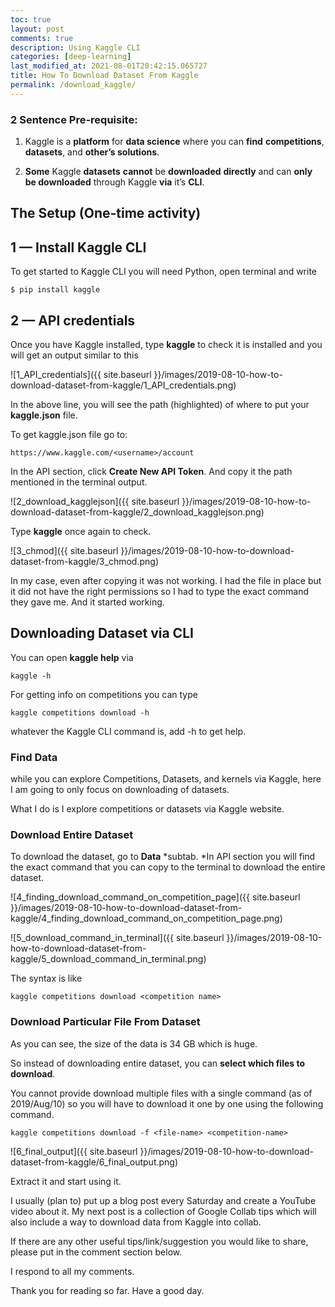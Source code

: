 ```yaml
---
toc: true
layout: post
comments: true
description: Using Kaggle CLI
categories: [deep-learning]
last_modified_at: 2021-08-01T20:42:15.065727
title: How To Download Dataset From Kaggle
permalink: /download_kaggle/
---
```


### 2 Sentence Pre-requisite:

1. Kaggle is a **platform** for **data science** where you can **find** **competitions**, **datasets**, and **other’s solutions**.

1. **Some** Kaggle **datasets** **cannot** be **downloaded** **directly** and can **only** **be downloaded** through Kaggle **via** it’s **CLI**.

## The Setup (One-time activity)

## 1 — Install Kaggle CLI

To get started to Kaggle CLI you will need Python, open terminal and write
```shell
$ pip install kaggle
```
## 2 — API credentials

Once you have Kaggle installed, type **kaggle** to check it is installed and you will get an output similar to this

![1_API_credentials]({{ site.baseurl }}/images/2019-08-10-how-to-download-dataset-from-kaggle/1_API_credentials.png)

In the above line, you will see the path (highlighted) of where to put your **kaggle.json** file.

To get kaggle.json file go to:
```
https://www.kaggle.com/<username>/account
```
In the API section, click **Create New API Token**. And copy it the path mentioned in the terminal output.

![2_download_kagglejson]({{ site.baseurl }}/images/2019-08-10-how-to-download-dataset-from-kaggle/2_download_kagglejson.png)

Type **kaggle** once again to check.

![3_chmod]({{ site.baseurl }}/images/2019-08-10-how-to-download-dataset-from-kaggle/3_chmod.png)

In my case, even after copying it was not working. I had the file in place but it did not have the right permissions so I had to type the exact command they gave me. And it started working.

## Downloading Dataset via CLI

You can open **kaggle help** via
```shell
kaggle -h
```
For getting info on competitions you can type
```shell
kaggle competitions download -h
```
whatever the Kaggle CLI command is, add -h to get help.

### Find Data

while you can explore Competitions, Datasets, and kernels via Kaggle, here I am going to only focus on downloading of datasets.

What I do is I explore competitions or datasets via Kaggle website.

### Download Entire Dataset

To download the dataset, go to **Data** *subtab. *In API section you will find the exact command that you can copy to the terminal to download the entire dataset.

![4_finding_download_command_on_competition_page]({{ site.baseurl }}/images/2019-08-10-how-to-download-dataset-from-kaggle/4_finding_download_command_on_competition_page.png)

![5_download_command_in_terminal]({{ site.baseurl }}/images/2019-08-10-how-to-download-dataset-from-kaggle/5_download_command_in_terminal.png)

The syntax is like
```shell
kaggle competitions download <competition name>
```
### Download Particular File From Dataset

As you can see, the size of the data is 34 GB which is huge.

So instead of downloading entire dataset, you can **select which files to download**.

You cannot provide download multiple files with a single command (as of 2019/Aug/10) so you will have to download it one by one using the following command.
```shell
kaggle competitions download -f <file-name> <competition-name>
```
![6_final_output]({{ site.baseurl }}/images/2019-08-10-how-to-download-dataset-from-kaggle/6_final_output.png)

Extract it and start using it.

I usually (plan to) put up a blog post every Saturday and create a YouTube video about it. My next post is a collection of Google Collab tips which will also include a way to download data from Kaggle into collab.

If there are any other useful tips/link/suggestion you would like to share, please put in the comment section below.

I respond to all my comments.

Thank you for reading so far. Have a good day.
